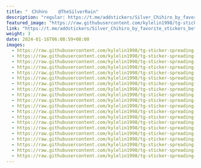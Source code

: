 ```yaml
---
title: "ㅤ𝖢𝗁𝗂𝗁𝗂𝗋𝗈    @TheSilverRain"
description: "regular: https://t.me/addstickers/Silver_Chihiro_by_favorite_stickers_bot"
featured_image: "https://raw.githubusercontent.com/kylelin1998/tg-sticker-spreading-worldwide-images/main/img/9e9c0a4e-ddc6-448f-998d-d676d5b23f52.jpg"
link: "https://t.me/addstickers/Silver_Chihiro_by_favorite_stickers_bot"
weight: 3
date: 2024-01-16T06:08:59+08:00
images:
  - https://raw.githubusercontent.com/kylelin1998/tg-sticker-spreading-worldwide-images/main/img/9e9c0a4e-ddc6-448f-998d-d676d5b23f52.jpg
  - https://raw.githubusercontent.com/kylelin1998/tg-sticker-spreading-worldwide-images/main/img/1420cea3-5109-4822-a6d7-fbd1bfd3512a.jpg
  - https://raw.githubusercontent.com/kylelin1998/tg-sticker-spreading-worldwide-images/main/img/8b68563b-bd00-4173-a607-af3f00a0ba7d.jpg
  - https://raw.githubusercontent.com/kylelin1998/tg-sticker-spreading-worldwide-images/main/img/21a9f03f-5bb4-4edb-a92f-8ea9793f2671.jpg
  - https://raw.githubusercontent.com/kylelin1998/tg-sticker-spreading-worldwide-images/main/img/e04f93a5-b491-4bf6-bd87-c354ad4f0133.jpg
  - https://raw.githubusercontent.com/kylelin1998/tg-sticker-spreading-worldwide-images/main/img/6cf72da3-95b3-4e78-a772-5ead09c68a00.jpg
  - https://raw.githubusercontent.com/kylelin1998/tg-sticker-spreading-worldwide-images/main/img/8acac67a-07f0-49ed-9874-b07ae0877c84.jpg
  - https://raw.githubusercontent.com/kylelin1998/tg-sticker-spreading-worldwide-images/main/img/7851e7f9-f64b-4e79-af82-437f9e4e295e.jpg
  - https://raw.githubusercontent.com/kylelin1998/tg-sticker-spreading-worldwide-images/main/img/c123feb0-0fbc-4963-b7ff-78b4a6d79332.jpg
  - https://raw.githubusercontent.com/kylelin1998/tg-sticker-spreading-worldwide-images/main/img/feb57f4c-8bc0-4411-9220-db8dc86dfd79.jpg
  - https://raw.githubusercontent.com/kylelin1998/tg-sticker-spreading-worldwide-images/main/img/dd2d327c-5acb-439d-8dcd-587007695d23.jpg
  - https://raw.githubusercontent.com/kylelin1998/tg-sticker-spreading-worldwide-images/main/img/416dcbd0-fe82-4ca1-9169-557fc962d7ec.jpg
  - https://raw.githubusercontent.com/kylelin1998/tg-sticker-spreading-worldwide-images/main/img/2be5f9df-29f0-4023-894d-6e0973c4b4b5.jpg
  - https://raw.githubusercontent.com/kylelin1998/tg-sticker-spreading-worldwide-images/main/img/f1e9d627-8283-4960-93c9-94e30c4313a9.jpg
  - https://raw.githubusercontent.com/kylelin1998/tg-sticker-spreading-worldwide-images/main/img/4e50614b-523b-4191-bbf4-ddadb64f057a.jpg
  - https://raw.githubusercontent.com/kylelin1998/tg-sticker-spreading-worldwide-images/main/img/d90f1936-4050-420d-a68e-ff49e087045f.jpg
  - https://raw.githubusercontent.com/kylelin1998/tg-sticker-spreading-worldwide-images/main/img/c5dc6667-a9c3-44c8-a73f-0fc4fd307515.jpg
  - https://raw.githubusercontent.com/kylelin1998/tg-sticker-spreading-worldwide-images/main/img/cb51846b-0ed5-45ee-831d-6840610aad79.jpg
  - https://raw.githubusercontent.com/kylelin1998/tg-sticker-spreading-worldwide-images/main/img/e8a134b5-62bc-4b88-b9bc-fd8708b5785b.jpg
  - https://raw.githubusercontent.com/kylelin1998/tg-sticker-spreading-worldwide-images/main/img/8fda2fcb-9a02-4589-8869-74df365d92b3.jpg
---
```

